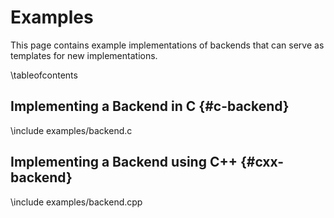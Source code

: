 # Examples

<!-- IMPORTANT: Keep the line above as the first line. -->
<!-- This file is a static page and included in the ./CMakeLists.txt file. -->

This page contains example implementations of backends that can serve as templates for new
implementations.

\tableofcontents

## Implementing a Backend in C {#c-backend}

<!-- Include the entire file. -->

\include examples/backend.c

## Implementing a Backend using C++ {#cxx-backend}

<!-- Include the entire file. -->

\include examples/backend.cpp
